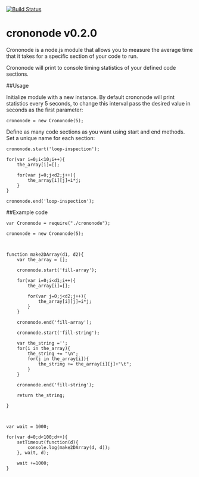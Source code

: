 [![Build Status](https://travis-ci.org/robertoladd/crononode.svg)](https://travis-ci.org/robertoladd/crononode)

# crononode v0.2.0
Crononode is a node.js module that allows you to measure the average time that it takes for a specific section of your code to run.

Crononode will print to console timing statistics of your defined code sections.

##Usage

Initialize module with a new instance. By default crononode will print statistics every 5 seconds, to change this interval pass the desired value in seconds as the first parameter:
```node
crononode = new Crononode(5);

```

Define as many code sections as you want using start and end methods. Set a unique name for each section:

```node
crononode.start('loop-inspection');
  
for(var i=0;i<10;i++){
    the_array[i]=[];
  
    for(var j=0;j<d2;j++){
        the_array[i][j]=i*j;
    }
}
    
crononode.end('loop-inspection');

```


##Example code
```node
var Crononode = require("./crononode");

crononode = new Crononode(5);



function make2DArray(d1, d2){
    var the_array = [];
    
    crononode.start('fill-array');
    
    for(var i=0;i<d1;i++){
        the_array[i]=[];
        
        for(var j=0;j<d2;j++){
            the_array[i][j]=i*j;
        }
    }
    
    crononode.end('fill-array');
    
    crononode.start('fill-string');
    
    var the_string ='';
    for(i in the_array){
        the_string += "\n";
        for(j in the_array[i]){
            the_string += the_array[i][j]+"\t";
        }
    }
    
    crononode.end('fill-string');
    
    return the_string;

}



var wait = 1000;

for(var d=0;d<100;d++){
    setTimeout(function(d){
        console.log(make2DArray(d, d));
    }, wait, d);
    
    wait +=1000;
}

```
